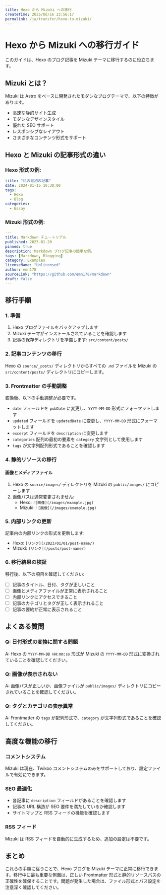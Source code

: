 ```yaml
---
title: Hexo から Mizuki への移行
createTime: 2025/08/16 23:56:17
permalink: /ja/transfer/hexo-to-mizuki/
---
```


# Hexo から Mizuki への移行ガイド

このガイドは、Hexo のブログ記事を Mizuki テーマに移行するのに役立ちます。

## Mizuki とは？

Mizuki は Astro をベースに開発されたモダンなブログテーマで、以下の特徴があります。
- 高速な静的サイト生成
- モダンなデザインスタイル
- 優れた SEO サポート
- レスポンシブなレイアウト
- さまざまなコンテンツ形式をサポート

## Hexo と Mizuki の記事形式の違い

### Hexo 形式の例:
```yaml
title: "私の最初の記事"
date: 2024-01-15 10:30:00
tags:
  - Hexo
  - Blog
categories:
  - Essay
```

### Mizuki 形式の例:
```yaml
---
title: Markdown チュートリアル
published: 2025-01-20
pinned: true
description: Markdown ブログ記事の簡単な例。
tags: [Markdown, Blogging]
category: Examples
licenseName: "Unlicensed"
author: emn178
sourceLink: "https://github.com/emn178/markdown"
draft: false
---
```

## 移行手順

### 1. 準備

1. Hexo ブログファイルをバックアップします
2. Mizuki テーマがインストールされていることを確認します
3. 記事の保存ディレクトリを準備します: `src/content/posts/`

### 2. 記事コンテンツの移行

Hexo の `source/_posts/` ディレクトリからすべての `.md` ファイルを Mizuki の `src/content/posts/` ディレクトリにコピーします。

### 3. Frontmatter の手動調整

変換後、以下の手動調整が必要です。

- `date` フィールドを `pubDate` に変更し、`YYYY-MM-DD` 形式にフォーマットします
- `updated` フィールドを `updatedDate` に変更し、`YYYY-MM-DD` 形式にフォーマットします
- `excerpt` フィールドを `description` に変更します
- `categories` 配列の最初の要素を `category` 文字列として使用します
- `tags` が文字列配列形式であることを確認します

### 4. 静的リソースの移行

#### 画像とメディアファイル

1. Hexo の `source/images/` ディレクトリを Mizuki の `public/images/` にコピーします
2. 画像パスは通常変更されません:
   - Hexo: `![画像](/images/example.jpg)`
   - Mizuki: `![画像](/images/example.jpg)`

### 5. 内部リンクの更新

記事内の内部リンクの形式を更新します:
- Hexo: `[リンク](/2023/01/01/post-name/)`
- Mizuki: `[リンク](/posts/post-name/)`

### 6. 移行結果の検証

移行後、以下の項目を確認してください:

- [ ] 記事のタイトル、日付、タグが正しいこと
- [ ] 画像とメディアファイルが正常に表示されること
- [ ] 内部リンクにアクセスできること
- [ ] 記事のカテゴリとタグが正しく表示されること
- [ ] 記事の要約が正常に表示されること

## よくある質問

### Q: 日付形式の変換に関する問題
A: Hexo の `YYYY-MM-DD HH:mm:ss` 形式が Mizuki の `YYYY-MM-DD` 形式に変換されていることを確認してください。

### Q: 画像が表示されない
A: 画像パスが正しいか、画像ファイルが `public/images/` ディレクトリにコピーされていることを確認してください。

### Q: タグとカテゴリの表示異常
A: Frontmatter の `tags` が配列形式で、`category` が文字列形式であることを確認してください。

## 高度な機能の移行

### コメントシステム
Mizuki は現在、Twikoo コメントシステムのみをサポートしており、設定ファイルで有効にできます。

### SEO 最適化
- 各記事に `description` フィールドがあることを確認します
- 記事の URL 構造が SEO 要件を満たしているか確認します
- サイトマップと RSS フィードの機能を確認します

### RSS フィード
Mizuki は RSS フィードを自動的に生成するため、追加の設定は不要です。

## まとめ

これらの手順に従うことで、Hexo ブログを Mizuki テーマに正常に移行できます。移行中に最も重要な側面は、正しい Frontmatter 形式と静的リソースパスの正確性を確保することです。問題が発生した場合は、ファイル形式とパス設定を注意深く確認してください。
